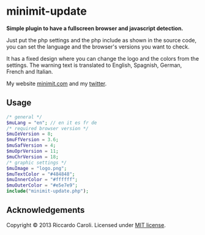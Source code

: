 # minimit-update

**Simple plugin to have a fullscreen browser and javascript detection.**

Just put the php settings and the php include as shown in the source code, you can set the language and the browser's versions you want to check.

It has a fixed design where you can change the logo and the colors from the settings. The warning text is translated to English, Spagnish, German, French and Italian.

My website [minimit.com](http://www.minimit.com) and my [twitter](http://twitter.com/beaver82minimit).

Usage
-------

``` php
/* general */
$muLang = "en"; // en it es fr de
/* required browser version */
$muIeVersion = 8;
$muFfVersion = 3.6;
$muSafVersion = 4;
$muOprVersion = 11;
$muChrVersion = 18;
/* graphic settings */
$muImage = "logo.png";
$muTextColor = "#484848";
$muInnerColor = "#ffffff";
$muOuterColor = "#e5e7e9";
include("minimit-update.php");
```

Acknowledgements
-------
Copyright © 2013 Riccardo Caroli. Licensed under [MIT license](http://www.opensource.org/licenses/mit-license.php).

